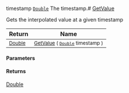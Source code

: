  timestamp  [`Double`](https://docs.microsoft.com/en-us/dotnet/api/System.Double)    The timestamp.# [GetValue](./LinearInterpolation-100663767.md)

Gets the interpolated value at a given timestamp

| Return | Name | 
| --- | --- | 
| <sub>[Double](https://docs.microsoft.com/en-us/dotnet/api/System.Double)</sub>| <sub>[GetValue](./LinearInterpolation-100663767.md) ( [`Double`](https://docs.microsoft.com/en-us/dotnet/api/System.Double) timestamp )</sub>| <br>


#### Parameters

#### Returns
[Double](https://docs.microsoft.com/en-us/dotnet/api/System.Double)